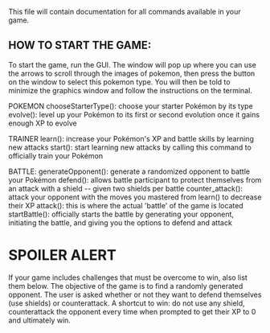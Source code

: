 This file will contain documentation for all commands available in your game.

## HOW TO START THE GAME: ## 
To start the game, run the GUI. The window will pop up where you can use the arrows to scroll through the images of pokemon, then press the button on the window to select this pokemon type. You will then be told to minimize the graphics window and follow the instructions on the terminal. 

POKEMON 
chooseStarterType(): choose your starter Pokémon by its type
evolve(): level up your Pokémon to its first or second evolution once it gains enough XP to evolve 

TRAINER
learn(): increase your Pokémon's XP and battle skills by learning new attacks
start(): start learning new attacks by calling this command to officially train your Pokémon 

BATTLE:
generateOpponent(): generate a randomized opponent to battle your Pokémon 
defend(): allows battle participant to protect themselves from an attack with a shield -- given two shields per battle
counter_attack(): attack your opponent with the moves you mastered from learn() to decrease their XP
attack(): this is where the actual 'battle' of the game is located
startBattle(): officially starts the battle by generating your opponent, initiating the battle, and giving you the options to defend and attack


# SPOILER ALERT
If your game includes challenges that must be overcome to win, also list them below.
The objective of the game is to find a randomly generated opponent. The user is asked whether or not they want to defend themselves (use shields) or counterattack. 
A shortcut to win: do not use any shield, counterattack the opponent every time when prompted to get their XP to 0 and ultimately win. 